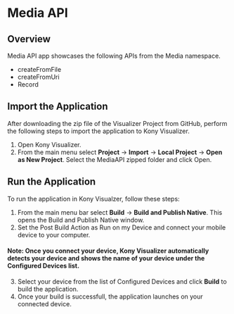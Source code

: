 # Media API
## Overview
Media API app showcases the following APIs from the Media namespace.

- createFromFile
- createFromUri
- Record

## Import the Application
After downloading the zip file of the Visualizer Project from GitHub, perform the following steps to import the application to Kony Visualizer.
1. Open Kony Visualizer.
2. From the main menu select **Project** → **Import** → **Local Project** → **Open as New Project**. Select the MediaAPI zipped folder and click Open.

## Run the Application
To run the application in Kony Visualzer, follow these steps:
1. From the main menu bar select **Build** → **Build and Publish Native**. This opens the Build and Publish Native window.
2. Set the Post Build Action as Run on my Device and connect your mobile device to your computer.
#### Note: Once you connect your device, Kony Visualizer automatically detects your device and shows the name of your device under the Configured Devices list.
3. Select your device from the list of Configured Devices and click **Build** to build the application.
4. Once your build is successfull, the application launches on your connected device.
